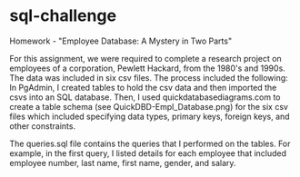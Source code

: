 # sql-challenge
Homework - "Employee Database: A Mystery in Two Parts"

For this assignment, we were required to complete a research project on employees of a corporation, Pewlett Hackard, from the 1980's and 1990s.
The data was included in six csv files. 
The process included the following:
In PgAdmin, I created tables to hold the csv data and then imported the csvs into an SQL database.
Then, I used quickdatabasediagrams.com to create a table schema (see QuickDBD-Empl_Database.png) for the six csv files which included specifying data types, primary keys, foreign keys,
and other constraints. 

The queries.sql file contains the queries that I performed on the tables. For example, in the first query, I listed details for each employee that included employee
number, last name, first name, gender, and salary. 
